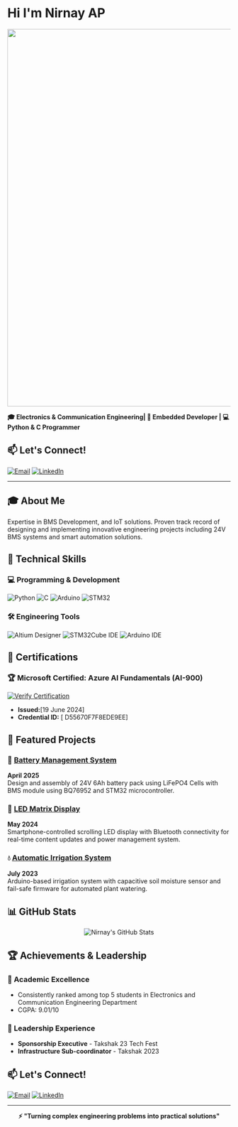 <h1>
  Hi I'm Nirnay AP
</h1>

<div id="header" align="center">
  <img src="https://media0.giphy.com/media/v1.Y2lkPTc5MGI3NjExOWo2anNlMXVkYW4zMTNyOG5hZzJ5djE0ejJiMnRvMGV4MHM3dHhiMSZlcD12MV9pbnRlcm5hbF9naWZfYnlfaWQmY3Q9Zw/f3iwJFOVOwuy7K6FFw/giphy.gif" width="850"/>
</div>

**🎓 Electronics & Communication Engineering| 🔋 Embedded Developer | 💻 Python & C Programmer**



## 📫 Let's Connect!

[![Email](https://img.shields.io/badge/Email-apnirnay7@gmail.com-D14836?style=for-the-badge&logo=gmail&logoColor=white)](mailto:apnirnay7@gmail.com)
[![LinkedIn](https://img.shields.io/badge/LinkedIn-Connect-0A66C2?style=for-the-badge&logo=linkedin&logoColor=white)](https://www.linkedin.com/in/nirnay-ap-660635234/)

---

## 🎓 About Me

Expertise in BMS Development, and IoT solutions. Proven track record of designing and implementing innovative engineering projects including 24V BMS systems and smart automation solutions.

## 🔧 Technical Skills

### 💻 Programming & Development
![Python](https://img.shields.io/badge/Python-3776AB?style=for-the-badge&logo=python&logoColor=white)
![C](https://img.shields.io/badge/C-A8B9CC?style=for-the-badge&logo=c&logoColor=black)
![Arduino](https://img.shields.io/badge/Arduino-00979D?style=for-the-badge&logo=arduino&logoColor=white)
![STM32](https://img.shields.io/badge/STM32-03234B?style=for-the-badge&logo=stmicroelectronics&logoColor=white)

### 🛠️ Engineering Tools
![Altium Designer](https://img.shields.io/badge/Altium_Designer-A5915F?style=for-the-badge&logo=altium-designer&logoColor=white)
![STM32Cube IDE](https://img.shields.io/badge/STM32Cube_IDE-03234B?style=for-the-badge&logo=stmicroelectronics&logoColor=white)
![Arduino IDE](https://img.shields.io/badge/Arduino_IDE-00979D?style=for-the-badge&logo=arduino&logoColor=white)

## 📜 Certifications

### 🏆 Microsoft Certified: Azure AI Fundamentals (AI-900)
[![Verify Certification](https://img.shields.io/badge/Verify_Certification-0078D4?style=for-the-badge&logo=microsoft&logoColor=white)](https://learn.microsoft.com/en-gb/users/nirnayap-0648/credentials/d55670f7f8ede9ee)
- **Issued:**[19 June 2024]
- **Credential ID:** [ D55670F7F8EDE9EE]


## 🚀 Featured Projects

### 🔋 [Battery Management System](https://github.com/Nirnay-ap/24V_6Ah_Battery_Management_System)
**April 2025**  
Design and assembly of 24V 6Ah battery pack using LiFePO4 Cells with BMS module using BQ76952 and STM32 microcontroller.

### 🔢 [LED Matrix Display](https://github.com/Nirnay-ap/LED_Matrix_Display)
**May 2024**  
Smartphone-controlled scrolling LED display with Bluetooth connectivity for real-time content updates and power management system.

### 💧 [Automatic Irrigation System](https://github.com/Nirnay-ap/AUTOMATIC-PLANT-IRRIGATION-SYSTEM)
**July 2023**  
Arduino-based irrigation system with capacitive soil moisture sensor and fail-safe firmware for automated plant watering.

## 📊 GitHub Stats

<div align="center">
  
![Nirnay's GitHub Stats](https://github-readme-stats.vercel.app/api?username=Nirnay-ap&show_icons=true&theme=radical&hide_border=true)



</div>

## 🏆 Achievements & Leadership

### 🎯 Academic Excellence
- Consistently ranked among top 5 students in Electronics and Communication Engineering Department
- CGPA: 9.01/10

### 👥 Leadership Experience
- **Sponsorship Executive** - Takshak 23 Tech Fest
- **Infrastructure Sub-coordinator** - Takshak 2023

## 📫 Let's Connect!

[![Email](https://img.shields.io/badge/Email-apnimay7@gmail.com-D14836?style=for-the-badge&logo=gmail&logoColor=white)](mailto:apnirnay7@gmail.com)
[![LinkedIn](https://img.shields.io/badge/LinkedIn-Connect-0A66C2?style=for-the-badge&logo=linkedin&logoColor=white)](https://www.linkedin.com/in/nirnay-ap-660635234/)

---

<div align="center">
  
**⚡ "Turning complex engineering problems into practical solutions"**

</div>
